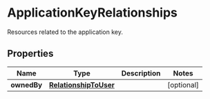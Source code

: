 

# ApplicationKeyRelationships

Resources related to the application key.

## Properties

Name | Type | Description | Notes
------------ | ------------- | ------------- | -------------
**ownedBy** | [**RelationshipToUser**](RelationshipToUser.md) |  |  [optional]



